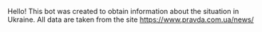 Hello! 
This bot was created to obtain information about the situation in Ukraine. 
All data are taken from the site https://www.pravda.com.ua/news/
